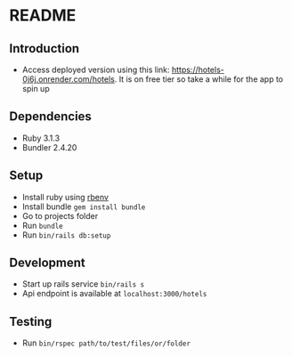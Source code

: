 # README

## Introduction

- Access deployed version using this link: https://hotels-0j6j.onrender.com/hotels. It is on free tier so take a while for the app to spin up

## Dependencies

- Ruby 3.1.3
- Bundler 2.4.20

## Setup

- Install ruby using [rbenv](https://github.com/rbenv/rbenv)
- Install bundle `gem install bundle`
- Go to projects folder
- Run `bundle`
- Run `bin/rails db:setup`

## Development

- Start up rails service `bin/rails s`
- Api endpoint is available at `localhost:3000/hotels`

## Testing

- Run `bin/rspec path/to/test/files/or/folder`
